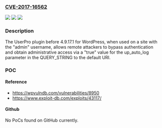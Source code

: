 ### [CVE-2017-16562](https://cve.mitre.org/cgi-bin/cvename.cgi?name=CVE-2017-16562)
![](https://img.shields.io/static/v1?label=Product&message=n%2Fa&color=blue)
![](https://img.shields.io/static/v1?label=Version&message=n%2Fa&color=blue)
![](https://img.shields.io/static/v1?label=Vulnerability&message=n%2Fa&color=brighgreen)

### Description

The UserPro plugin before 4.9.17.1 for WordPress, when used on a site with the "admin" username, allows remote attackers to bypass authentication and obtain administrative access via a "true" value for the up_auto_log parameter in the QUERY_STRING to the default URI.

### POC

#### Reference
- https://wpvulndb.com/vulnerabilities/8950
- https://www.exploit-db.com/exploits/43117/

#### Github
No PoCs found on GitHub currently.

